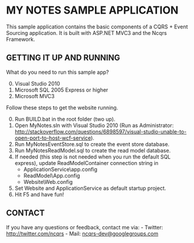 MY NOTES SAMPLE APPLICATION
===========================

This sample application contains the basic components of a CQRS + Event Sourcing application.
It is built with ASP.NET MVC3 and the Ncqrs Framework.

GETTING IT UP AND RUNNING
-------------------------

What do you need to run this sample app?

0. Visual Studio 2010
1. Microsoft SQL 2005 Express or higher
2. Microsoft MVC3

Follow these steps to get the website running.

0. Run BUILD.bat in the root folder (two up).
1. Open MyNotes.sln with Visual Studio 2010 (Run as Administrator: http://stackoverflow.com/questions/6898597/visual-studio-unable-to-open-port-to-host-wcf-service).
2. Run MyNotesEventStore.sql to create the event store database.
3. Run MyNotesReadModel.sql to create the read model database.
4. If needed (this step is not needed when you run the default SQL express), 
   update ReadModelContainer connection string in 
	- ApplicationService\app.config
	- ReadModel\App.config
	- Website\Web.config
5. Set Website and ApplicationService as default startup project.
6. Hit F5 and have fun!

CONTACT
-------

If you have any questions or feedback, contact me via:
	- Twitter: <http://twitter.com/ncqrs>
	- Mail: ncqrs-dev@googlegroups.com